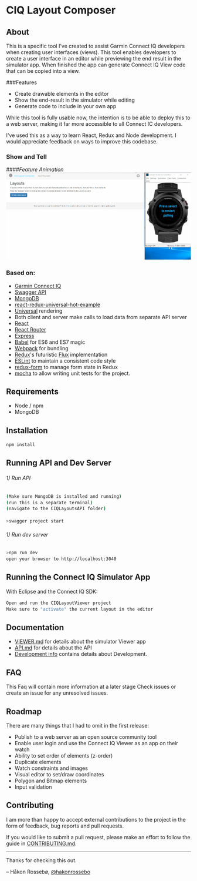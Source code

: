 # CIQ Layout Composer

## About

This is a specific tool I've created to assist Garmin Connect IQ developers when creating user interfaces (views). This tool enables developers to create a user interface in an editor while previewing the end result in the simulator app. When finished the app can generate Connect IQ View code that can be copied into a view.

###Features
* Create drawable elements in the editor
* Show the end-result in the simulator while editing
* Generate code to include in your own app

While this tool is fully usable now, the intention is to be able to deploy this to a web server, making it far more accessible to all Connect IC developers.

I've used this as a way to learn React, Redux and Node development. I would appreciate feedback on ways to improve this codebase.

### Show and Tell
####*Feature Animation*
<img src="docs/screenshots/CIQAnimation.gif" width="750" />

### Based on:
* [Garmin Connect IQ](http://developer.garmin.com/connect-iq/overview/)
* [Swagger API](http://swagger.io/)
* [MongoDB](https://www.mongodb.org/)
* [ react-redux-universal-hot-example](https://github.com/erikras/react-redux-universal-hot-example)
* [Universal](https://medium.com/@mjackson/universal-javascript-4761051b7ae9) rendering
* Both client and server make calls to load data from separate API server
* [React](https://github.com/facebook/react)
* [React Router](https://github.com/rackt/react-router)
* [Express](http://expressjs.com)
* [Babel](http://babeljs.io) for ES6 and ES7 magic
* [Webpack](http://webpack.github.io) for bundling
* [Redux](https://github.com/rackt/redux)'s futuristic [Flux](https://facebook.github.io/react/blog/2014/05/06/flux.html) implementation
* [ESLint](http://eslint.org) to maintain a consistent code style
* [redux-form](https://github.com/erikras/redux-form) to manage form state in Redux
* [mocha](https://mochajs.org/) to allow writing unit tests for the project.

## Requirements
* Node / npm
* MongoDB

## Installation

```bash
npm install
```

## Running API and Dev Server

###### 1) Run API
```bash
(Make sure MongoDB is installed and running)
(run this is a separate terminal)
(navigate to the CIQLayoutsAPI folder)

>swagger project start
```
###### 1) Run dev server
```bash
>npm run dev
open your browser to http://localhost:3040
```
## Running the Connect IQ Simulator App
With Eclipse and the Connect IQ SDK:
```bash
Open and run the CIQLayoutViewer project
Make sure to "activate" the current layout in the editor
```

## Documentation

* [VIEWER.md](docs/VIEWER.md) for details about the simulator Viewer app
* [API.md](docs/API.md) for details about the API
* [Development info](docs/DEVELPMENT.md) contains details about Development.

## FAQ

This Faq will contain more information at a later stage
Check issues or create an issue for any unresolved issues.

## Roadmap

There are many things that I had to omit in the first release:

* Publish to a web server as an open source community tool
* Enable user login and use the Connect IQ Viewer as an app on their watch
* Ability to set order of elements (z-order)
* Duplicate elements
* Watch constraints and images
* Visual editor to set/draw coordinates
* Polygon and Bitmap elements
* Input validation

## Contributing

I am more than happy to accept external contributions to the project in the form of feedback, bug reports and pull requests.

If you would like to submit a pull request, please make an effort to follow the guide in [CONTRIBUTING.md](CONTRIBUTING.md).

---
Thanks for checking this out.

– Håkon Rossebø, [@hakonrossebo](https://twitter.com/hakonrossebo)
